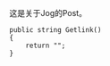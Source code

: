 <!--
Title|关于Jog
Id|about-jog
Date|2014-08-15 14:41:00
Status|Publish
Type|Post
Tags|博客
Excerpt|关于Jog。
-->
这是关于Jog的Post。

    public string Getlink()
    {
        return "";
    }
